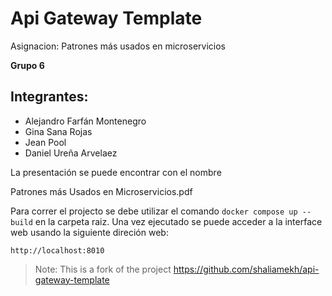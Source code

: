# Api Gateway Template

Asignacion: Patrones más usados en microservicios

**Grupo 6**

## Integrantes:
- Alejandro Farfán Montenegro
- Gina Sana Rojas
- Jean Pool
- Daniel Ureña Arvelaez

La presentación se puede encontrar con el nombre

Patrones más Usados en Microservicios.pdf

Para correr el projecto se debe utilizar el comando `docker compose up --build` en la carpeta raiz.
Una vez ejecutado se puede acceder a la interface web usando la siguiente direción web:

`http://localhost:8010`

> Note: This is a fork of the project https://github.com/shaliamekh/api-gateway-template
